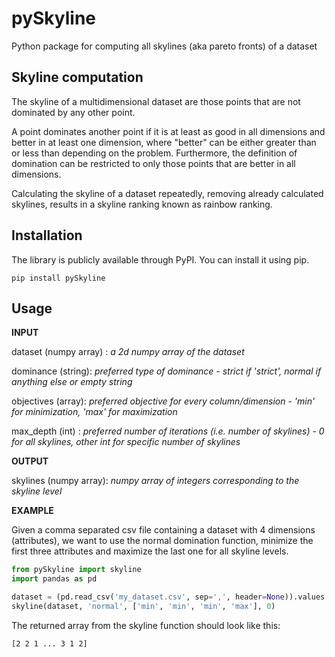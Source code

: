 # pySkyline
Python package for computing all skylines (aka pareto fronts) of a dataset

## Skyline computation
The skyline of a multidimensional dataset are those points that are not dominated by any other point.

A point dominates another point if it is at least as good in all dimensions and better in at least one dimension, 
where "better" can be either greater than or less than depending on the problem. Furthermore, the definition of
domination can be restricted to only those points that are better in all dimensions.

Calculating the skyline of a dataset repeatedly, removing already calculated skylines, results in a skyline ranking known as rainbow ranking.

## Installation
The library is publicly available through PyPI. You can install it using pip.
```
pip install pySkyline
```

## Usage
**INPUT**

dataset (numpy array)  : *a 2d numpy array of the dataset*

dominance (string): *preferred type of dominance - strict if 'strict', normal if anything else or empty string*

objectives (array): *preferred objective for every column/dimension - 'min' for minimization, 'max' for maximization*

max_depth (int)   : *preferred number of iterations (i.e. number of skylines) - 0 for all skylines, other int for specific number of skylines*

**OUTPUT**

skylines (numpy array): *numpy array of integers corresponding to the skyline level*

**EXAMPLE**

Given a comma separated csv file containing a dataset with 4 dimensions (attributes), we want to use the normal domination function, minimize the first three attributes
and maximize the last one for all skyline levels.
```python
from pySkyline import skyline
import pandas as pd

dataset = (pd.read_csv('my_dataset.csv', sep=',', header=None)).values
skyline(dataset, 'normal', ['min', 'min', 'min', 'max'], 0)
```
The returned array from the skyline function should look like this:
```
[2 2 1 ... 3 1 2]
```
